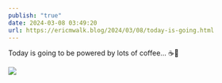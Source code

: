 ```yaml
---
publish: "true"
date: 2024-03-08 03:49:20
url: https://ericmwalk.blog/2024/03/08/today-is-going.html
---
```


Today is going to be powered by lots of coffee… ☕️🔋



![](https://ericmwalk.blog/uploads/2024/2846ff8619.jpg)